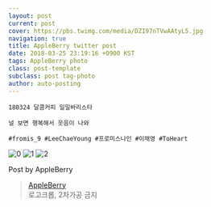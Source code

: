 ```yaml
---
layout: post
current: post
cover: https://pbs.twimg.com/media/DZI97nTVwAAtyL5.jpg
navigation: true
title: AppleBerry twitter post
date: 2018-03-25 23:19:16 +0900 KST
tags: AppleBerry photo
class: post-template
subclass: post tag-photo
author: auto-posting
---
```


```  
180324 달콤커피 일일바리스타   
  
널 보면 행복해서 웃음이 나와  
  
#fromis_9 #LeeChaeYoung #프로미스나인 #이채영 #ToHeart  

```

![0](https://pbs.twimg.com/media/DZI905xUQAY2tgE.jpg)
![1](https://pbs.twimg.com/media/DZI91FPUMAA3PAp.jpg)
![2](https://pbs.twimg.com/media/DZI97nTVwAAtyL5.jpg)


Post by AppleBerry

> [AppleBerry](https://twitter.com/20000514_com)  
  로고크롭, 2차가공 금지